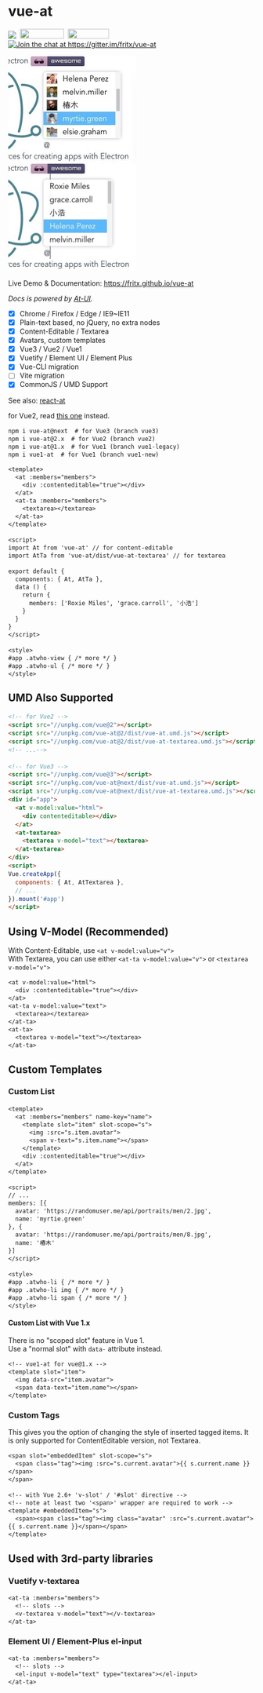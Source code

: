 # vue-at

<a href="https://www.npmjs.com/package/vue-at"><img height="20" src="https://img.shields.io/npm/dm/vue-at.svg"></a>&nbsp;&nbsp;<a href="https://github.com/fritx/vue-at"><img width="90" height="20" src="https://img.shields.io/badge/PRs-welcome-brightgreen.svg" /></a>&nbsp;&nbsp;<a href="https://github.com/fritx/vue-at"><img width="84" height="20" src="https://img.shields.io/badge/license-MIT-blue.svg"></a>&nbsp;&nbsp;<a href="https://gitter.im/fritx/vue-at?utm_source=badge&utm_medium=badge&utm_campaign=pr-badge&utm_content=badge"><img width="92" src="https://badges.gitter.im/fritx/vue-at.svg" alt="Join the chat at https://gitter.im/fritx/vue-at"></a>

<img width="262" height="218" src="WechatIMG1.jpeg">&nbsp;&nbsp;<img width="262" height="218" src="WechatIMG2.jpeg">

Live Demo & Documentation: https://fritx.github.io/vue-at

*Docs is powered by [At-UI](https://github.com/AT-UI/at-ui).*

- [x] Chrome / Firefox / Edge / IE9~IE11
- [x] Plain-text based, no jQuery, no extra nodes
- [x] Content-Editable / Textarea
- [x] Avatars, custom templates
- [x] Vue3 / Vue2 / Vue1
- [x] Vuetify / Element UI / Element Plus
- [x] Vue-CLI migration
- [ ] Vite migration
- [x] CommonJS / UMD Support

See also: [react-at](https://github.com/fritx/react-at)

for Vue2, read [this one](https://github.com/fritx/vue-at/tree/vue2#readme) instead.

```plain
npm i vue-at@next  # for Vue3 (branch vue3)
npm i vue-at@2.x  # for Vue2 (branch vue2)
npm i vue-at@1.x  # for Vue1 (branch vue1-legacy)
npm i vue1-at  # for Vue1 (branch vue1-new)
```

```vue
<template>
  <at :members="members">
    <div :contenteditable="true"></div>
  </at>
  <at-ta :members="members">
    <textarea></textarea>
  </at-ta>
</template>

<script>
import At from 'vue-at' // for content-editable
import AtTa from 'vue-at/dist/vue-at-textarea' // for textarea

export default {
  components: { At, AtTa },
  data () {
    return {
      members: ['Roxie Miles', 'grace.carroll', '小浩']
    }
  }
}
</script>

<style>
#app .atwho-view { /* more */ }
#app .atwho-ul { /* more */ }
</style>
```

## UMD Also Supported

```html
<!-- for Vue2 -->
<script src="//unpkg.com/vue@2"></script>
<script src="//unpkg.com/vue-at@2/dist/vue-at.umd.js"></script>
<script src="//unpkg.com/vue-at@2/dist/vue-at-textarea.umd.js"></script>
<!-- ...-->

<!-- for Vue3 -->
<script src="//unpkg.com/vue@3"></script>
<script src="//unpkg.com/vue-at@next/dist/vue-at.umd.js"></script>
<script src="//unpkg.com/vue-at@next/dist/vue-at-textarea.umd.js"></script>
<div id="app">
  <at v-model:value="html">
    <div contenteditable></div>
  </at>
  <at-textarea>
    <textarea v-model="text"></textarea>
  </at-textarea>
</div>
<script>
Vue.createApp({
  components: { At, AtTextarea },
  // ...
}).mount('#app')
</script>
```

## Using V-Model (Recommended)

With Content-Editable, use `<at v-model:value="v">`<br>
With Textarea, you can use either `<at-ta v-model:value="v">` or `<textarea v-model="v">`

```vue
<at v-model:value="html">
  <div :contenteditable="true"></div>
</at>
<at-ta v-model:value="text">
  <textarea></textarea>
</at-ta>
<at-ta>
  <textarea v-model="text"></textarea>
</at-ta>
```

## Custom Templates

### Custom List

```vue
<template>
  <at :members="members" name-key="name">
    <template slot="item" slot-scope="s">
      <img :src="s.item.avatar">
      <span v-text="s.item.name"></span>
    </template>
    <div :contenteditable="true"></div>
  </at>
</template>

<script>
// ...
members: [{
  avatar: 'https://randomuser.me/api/portraits/men/2.jpg',
  name: 'myrtie.green'
}, {
  avatar: 'https://randomuser.me/api/portraits/men/8.jpg',
  name: '椿木'
}]
</script>

<style>
#app .atwho-li { /* more */ }
#app .atwho-li img { /* more */ }
#app .atwho-li span { /* more */ }
</style>
```

#### Custom List with Vue 1.x

There is no "scoped slot" feature in Vue 1.<br>
Use a "normal slot" with `data-` attribute instead.

```vue
<!-- vue1-at for vue@1.x -->
<template slot="item">
  <img data-src="item.avatar">
  <span data-text="item.name"></span>
</template>
```

### Custom Tags

This gives you the option of changing the style of inserted tagged items. It is only supported for ContentEditable version, not Textarea.

```vue
<span slot="embeddedItem" slot-scope="s">
  <span class="tag"><img :src="s.current.avatar">{{ s.current.name }}</span>
</span>

<!-- with Vue 2.6+ 'v-slot' / '#slot' directive -->
<!-- note at least two '<span>' wrapper are required to work -->
<template #embeddedItem="s">
  <span><span class="tag"><img class="avatar" :src="s.current.avatar">{{ s.current.name }}</span></span>
</template>
```

## Used with 3rd-party libraries

### Vuetify v-textarea

```vue
<at-ta :members="members">
  <!-- slots -->
  <v-textarea v-model="text"></v-textarea>
</at-ta>
```

### Element UI / Element-Plus el-input

```vue
<at-ta :members="members">
  <!-- slots -->
  <el-input v-model="text" type="textarea"></el-input>
</at-ta>
```
